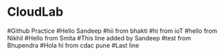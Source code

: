 # CloudLab
#Github Practice
#Hello Sandeep
#hii from bhakti
#hi from ioT
#hello from Nikhil
#Hello from Smita
#This line added by Sandeep
#test from Bhupendra
#Hola
hi from cdac pune
#Last line
